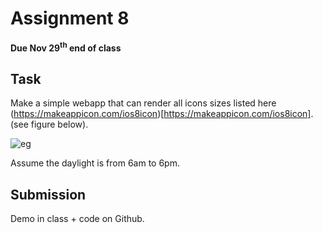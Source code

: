 # Assignment 8
**Due Nov 29<sup>th</sup> end of class**

## Task 

Make a simple webapp that can render all icons sizes listed here
(https://makeappicon.com/ios8icon)[https://makeappicon.com/ios8icon].
(see figure below).

![eg
](./sample.png
"")


Assume the daylight is from 6am to 6pm.

## Submission
Demo in class + code on Github.
